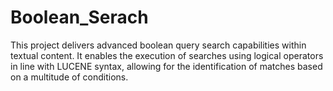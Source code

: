 # Boolean_Serach
This project delivers advanced boolean query search capabilities within textual content. It enables the execution of searches using logical operators in line with LUCENE syntax, allowing for the identification of matches based on a multitude of conditions.
